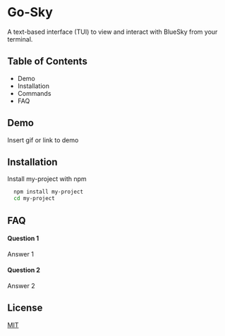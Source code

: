 # Go-Sky


A text-based interface (TUI) to view and interact with BlueSky from your terminal.



















## Table of Contents
- Demo
- Installation
- Commands
- FAQ


## Demo

Insert gif or link to demo


## Installation

Install my-project with npm

```bash
  npm install my-project
  cd my-project
```
    
## FAQ

#### Question 1

Answer 1

#### Question 2

Answer 2


## License

[MIT](https://choosealicense.com/licenses/mit/)
